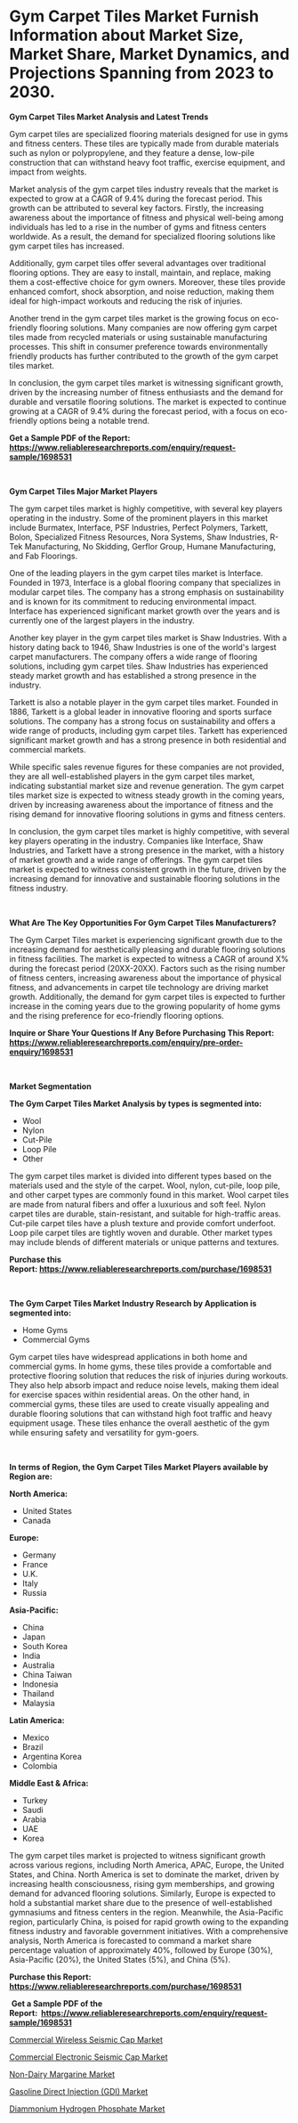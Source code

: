 <p><h1>Gym Carpet Tiles Market Furnish Information about Market Size, Market Share, Market Dynamics, and Projections Spanning from 2023 to 2030.</h1></p><p><strong>Gym Carpet Tiles Market Analysis and Latest Trends</strong></p>
<p><p>Gym carpet tiles are specialized flooring materials designed for use in gyms and fitness centers. These tiles are typically made from durable materials such as nylon or polypropylene, and they feature a dense, low-pile construction that can withstand heavy foot traffic, exercise equipment, and impact from weights.</p><p>Market analysis of the gym carpet tiles industry reveals that the market is expected to grow at a CAGR of 9.4% during the forecast period. This growth can be attributed to several key factors. Firstly, the increasing awareness about the importance of fitness and physical well-being among individuals has led to a rise in the number of gyms and fitness centers worldwide. As a result, the demand for specialized flooring solutions like gym carpet tiles has increased.</p><p>Additionally, gym carpet tiles offer several advantages over traditional flooring options. They are easy to install, maintain, and replace, making them a cost-effective choice for gym owners. Moreover, these tiles provide enhanced comfort, shock absorption, and noise reduction, making them ideal for high-impact workouts and reducing the risk of injuries.</p><p>Another trend in the gym carpet tiles market is the growing focus on eco-friendly flooring solutions. Many companies are now offering gym carpet tiles made from recycled materials or using sustainable manufacturing processes. This shift in consumer preference towards environmentally friendly products has further contributed to the growth of the gym carpet tiles market.</p><p>In conclusion, the gym carpet tiles market is witnessing significant growth, driven by the increasing number of fitness enthusiasts and the demand for durable and versatile flooring solutions. The market is expected to continue growing at a CAGR of 9.4% during the forecast period, with a focus on eco-friendly options being a notable trend.</p></p>
<p><strong>Get a Sample PDF of the Report:&nbsp; <a href="https://www.reliableresearchreports.com/enquiry/request-sample/1698531">https://www.reliableresearchreports.com/enquiry/request-sample/1698531</a></strong></p>
<p>&nbsp;</p>
<p><strong>Gym Carpet Tiles Major Market Players</strong></p>
<p><p>The gym carpet tiles market is highly competitive, with several key players operating in the industry. Some of the prominent players in this market include Burmatex, Interface, PSF Industries, Perfect Polymers, Tarkett, Bolon, Specialized Fitness Resources, Nora Systems, Shaw Industries, R-Tek Manufacturing, No Skidding, Gerflor Group, Humane Manufacturing, and Fab Floorings. </p><p>One of the leading players in the gym carpet tiles market is Interface. Founded in 1973, Interface is a global flooring company that specializes in modular carpet tiles. The company has a strong emphasis on sustainability and is known for its commitment to reducing environmental impact. Interface has experienced significant market growth over the years and is currently one of the largest players in the industry. </p><p>Another key player in the gym carpet tiles market is Shaw Industries. With a history dating back to 1946, Shaw Industries is one of the world's largest carpet manufacturers. The company offers a wide range of flooring solutions, including gym carpet tiles. Shaw Industries has experienced steady market growth and has established a strong presence in the industry.</p><p>Tarkett is also a notable player in the gym carpet tiles market. Founded in 1886, Tarkett is a global leader in innovative flooring and sports surface solutions. The company has a strong focus on sustainability and offers a wide range of products, including gym carpet tiles. Tarkett has experienced significant market growth and has a strong presence in both residential and commercial markets.</p><p>While specific sales revenue figures for these companies are not provided, they are all well-established players in the gym carpet tiles market, indicating substantial market size and revenue generation. The gym carpet tiles market size is expected to witness steady growth in the coming years, driven by increasing awareness about the importance of fitness and the rising demand for innovative flooring solutions in gyms and fitness centers.</p><p>In conclusion, the gym carpet tiles market is highly competitive, with several key players operating in the industry. Companies like Interface, Shaw Industries, and Tarkett have a strong presence in the market, with a history of market growth and a wide range of offerings. The gym carpet tiles market is expected to witness consistent growth in the future, driven by the increasing demand for innovative and sustainable flooring solutions in the fitness industry.</p></p>
<p>&nbsp;</p>
<p><strong>What Are The Key Opportunities For Gym Carpet Tiles Manufacturers?</strong></p>
<p><p>The Gym Carpet Tiles market is experiencing significant growth due to the increasing demand for aesthetically pleasing and durable flooring solutions in fitness facilities. The market is expected to witness a CAGR of around X% during the forecast period (20XX-20XX). Factors such as the rising number of fitness centers, increasing awareness about the importance of physical fitness, and advancements in carpet tile technology are driving market growth. Additionally, the demand for gym carpet tiles is expected to further increase in the coming years due to the growing popularity of home gyms and the rising preference for eco-friendly flooring options.</p></p>
<p><strong>Inquire or Share Your Questions If Any Before Purchasing This Report: <a href="https://www.reliableresearchreports.com/enquiry/pre-order-enquiry/1698531">https://www.reliableresearchreports.com/enquiry/pre-order-enquiry/1698531</a></strong></p>
<p>&nbsp;</p>
<p><strong>Market Segmentation</strong></p>
<p><strong>The Gym Carpet Tiles Market Analysis by types is segmented into:</strong></p>
<p><ul><li>Wool</li><li>Nylon</li><li>Cut-Pile</li><li>Loop Pile</li><li>Other</li></ul></p>
<p><p>The gym carpet tiles market is divided into different types based on the materials used and the style of the carpet. Wool, nylon, cut-pile, loop pile, and other carpet types are commonly found in this market. Wool carpet tiles are made from natural fibers and offer a luxurious and soft feel. Nylon carpet tiles are durable, stain-resistant, and suitable for high-traffic areas. Cut-pile carpet tiles have a plush texture and provide comfort underfoot. Loop pile carpet tiles are tightly woven and durable. Other market types may include blends of different materials or unique patterns and textures.</p></p>
<p><strong>Purchase this Report:&nbsp;<a href="https://www.reliableresearchreports.com/purchase/1698531">https://www.reliableresearchreports.com/purchase/1698531</a></strong></p>
<p>&nbsp;</p>
<p><strong>The Gym Carpet Tiles Market Industry Research by Application is segmented into:</strong></p>
<p><ul><li>Home Gyms</li><li>Commercial Gyms</li></ul></p>
<p><p>Gym carpet tiles have widespread applications in both home and commercial gyms. In home gyms, these tiles provide a comfortable and protective flooring solution that reduces the risk of injuries during workouts. They also help absorb impact and reduce noise levels, making them ideal for exercise spaces within residential areas. On the other hand, in commercial gyms, these tiles are used to create visually appealing and durable flooring solutions that can withstand high foot traffic and heavy equipment usage. These tiles enhance the overall aesthetic of the gym while ensuring safety and versatility for gym-goers.</p></p>
<p>&nbsp;</p>
<p><strong>In terms of Region, the Gym Carpet Tiles Market Players available by Region are:</strong></p>
<p>
    <p> <strong> North America: </strong>
        <ul>
            <li>United States</li>
            <li>Canada</li>
        </ul>
        </p> 
    <p> <strong> Europe: </strong>
        <ul>
            <li>Germany</li>
            <li>France</li>
            <li>U.K.</li>
            <li>Italy</li>
            <li>Russia</li>
        </ul>
        </p> 
    <p> <strong> Asia-Pacific: </strong>
        <ul>
            <li>China</li>
            <li>Japan</li>
            <li>South Korea</li>
            <li>India</li>
            <li>Australia</li>
            <li>China Taiwan</li>
            <li>Indonesia</li>
            <li>Thailand</li>
            <li>Malaysia</li>
        </ul>
        </p> 
    <p> <strong> Latin America: </strong>
        <ul>
            <li>Mexico</li>
            <li>Brazil</li>
            <li>Argentina Korea</li>
            <li>Colombia</li>
        </ul>
        </p> 
    <p> <strong> Middle East & Africa: </strong>
        <ul>
            <li>Turkey</li>
            <li>Saudi</li>
            <li>Arabia</li>
            <li>UAE</li>
            <li>Korea</li>
        </ul>
    </p>
    </p>
<p><p>The gym carpet tiles market is projected to witness significant growth across various regions, including North America, APAC, Europe, the United States, and China. North America is set to dominate the market, driven by increasing health consciousness, rising gym memberships, and growing demand for advanced flooring solutions. Similarly, Europe is expected to hold a substantial market share due to the presence of well-established gymnasiums and fitness centers in the region. Meanwhile, the Asia-Pacific region, particularly China, is poised for rapid growth owing to the expanding fitness industry and favorable government initiatives. With a comprehensive analysis, North America is forecasted to command a market share percentage valuation of approximately 40%, followed by Europe (30%), Asia-Pacific (20%), the United States (5%), and China (5%).</p></p>
<p><strong>Purchase this Report: <a href="https://www.reliableresearchreports.com/purchase/1698531">https://www.reliableresearchreports.com/purchase/1698531</a></strong></p>
<p>&nbsp;<strong>Get a Sample PDF of the Report:&nbsp;&nbsp;<a href="https://www.reliableresearchreports.com/enquiry/request-sample/1698531">https://www.reliableresearchreports.com/enquiry/request-sample/1698531</a></strong></p>
<p><strong></strong></p>
<p><p><a href="https://medium.com/@marvinwalsh2023/analyzing-commercial-wireless-seismic-cap-market-global-industry-perspective-and-forecast-2023-to-fce28b40fc23">Commercial Wireless Seismic Cap Market</a></p><p><a href="https://medium.com/@sheilahaley2023/commercial-electronic-seismic-cap-market-share-evolution-and-market-growth-trends-2023-2030-7ff9ae2040b6">Commercial Electronic Seismic Cap Market</a></p><p><a href="https://github.com/gaydyna/Market-Research-Report-List-1/blob/main/non-dairy-margarine-market.md">Non-Dairy Margarine Market</a></p><p><a href="https://www.linkedin.com/pulse/gasoline-direct-injection-gdi-market-challenges-opportunities-rwk4e/">Gasoline Direct Injection (GDI) Market</a></p><p><a href="https://github.com/amonskiyk/Market-Research-Report-List-1/blob/main/diammonium-hydrogen-phosphate-market.md">Diammonium Hydrogen Phosphate Market</a></p></p>